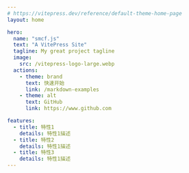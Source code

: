 ```yaml
---
# https://vitepress.dev/reference/default-theme-home-page
layout: home

hero:
  name: "smcf.js"
  text: "A VitePress Site"
  tagline: My great project tagline
  image:
    src: /vitepress-logo-large.webp
  actions:
    - theme: brand
      text: 快速开始
      link: /markdown-examples
    - theme: alt
      text: GitHub
      link: https://www.github.com

features:
  - title: 特性1
    details: 特性1描述
  - title: 特性2
    details: 特性1描述
  - title: 特性3
    details: 特性1描述
---
```



